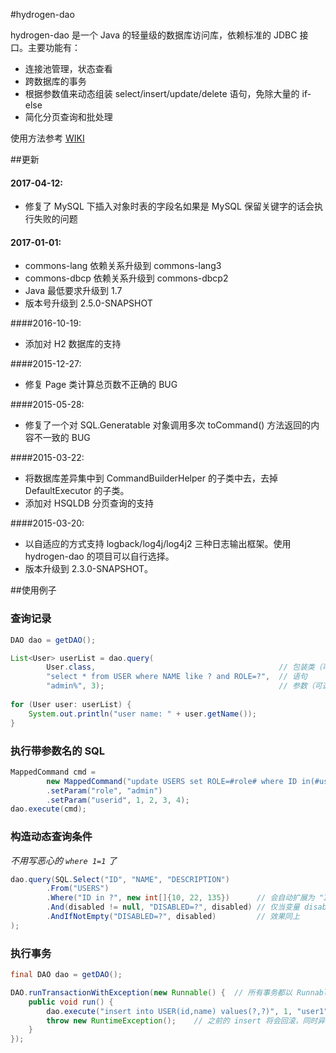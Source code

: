 #hydrogen-dao

hydrogen-dao 是一个 Java 的轻量级的数据库访问库，依赖标准的 JDBC 接口。主要功能有：

* 连接池管理，状态查看
* 跨数据库的事务
* 根据参数值来动态组装 select/insert/update/delete 语句，免除大量的 if-else
* 简化分页查询和批处理

使用方法参考 [WIKI](http://git.oschina.net/yidinghe/hydrogen-dao/wikis/home)

##更新

#### 2017-04-12:

* 修复了 MySQL 下插入对象时表的字段名如果是 MySQL 保留关键字的话会执行失败的问题

#### 2017-01-01:

* commons-lang 依赖关系升级到 commons-lang3
* commons-dbcp 依赖关系升级到 commons-dbcp2
* Java 最低要求升级到 1.7
* 版本号升级到 2.5.0-SNAPSHOT

####2016-10-19:

* 添加对 H2 数据库的支持

####2015-12-27:

* 修复 Page 类计算总页数不正确的 BUG

####2015-05-28:

* 修复了一个对 SQL.Generatable 对象调用多次 toCommand() 方法返回的内容不一致的 BUG

####2015-03-22:

* 将数据库差异集中到 CommandBuilderHelper 的子类中去，去掉 DefaultExecutor 的子类。
* 添加对 HSQLDB 分页查询的支持

####2015-03-20: 

* 以自适应的方式支持 logback/log4j/log4j2 三种日志输出框架。使用 hydrogen-dao 的项目可以自行选择。
* 版本升级到 2.3.0-SNAPSHOT。

##使用例子

### 查询记录

~~~Java
DAO dao = getDAO();

List<User> userList = dao.query(
        User.class,                                         // 包装类（可选）
        "select * from USER where NAME like ? and ROLE=?",  // 语句
        "admin%", 3);                                       // 参数（可选）
        
for (User user: userList) {
    System.out.println("user name: " + user.getName());
}
~~~

### 执行带参数名的 SQL

~~~Java
MappedCommand cmd = 
        new MappedCommand("update USERS set ROLE=#role# where ID in(#userid#)")
        .setParam("role", "admin")
        .setParam("userid", 1, 2, 3, 4);
dao.execute(cmd);
~~~

### 构造动态查询条件

_不用写恶心的 `where 1=1` 了_

~~~Java
dao.query(SQL.Select("ID", "NAME", "DESCRIPTION")
        .From("USERS")
        .Where("ID in ?", new int[]{10, 22, 135})      // 会自动扩展为 "ID in (?,?,?)"
        .And(disabled != null, "DISABLED=?", disabled) // 仅当变量 disabled 值不为 null 时才会按照该条件查询
        .AndIfNotEmpty("DISABLED=?", disabled)         // 效果同上
);
~~~

### 执行事务

~~~Java
final DAO dao = getDAO();

DAO.runTransactionWithException(new Runnable() {  // 所有事务都以 Runnable 的方式执行，简单明了
    public void run() {
        dao.execute("insert into USER(id,name) values(?,?)", 1, "user1");
        throw new RuntimeException();    // 之前的 insert 将会回滚，同时异常抛出
    }
});
~~~